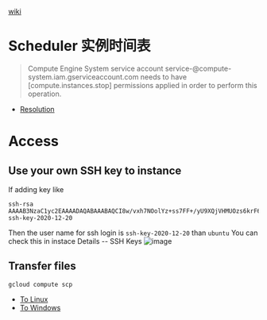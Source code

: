 [wiki](https://github.com/davidkhala/gcp-collections/wiki/Compute)


# Scheduler 实例时间表
> Compute Engine System service account service-<number>@compute-system.iam.gserviceaccount.com needs to have [compute.instances.stop] permissions applied in order to perform this operation.
- [Resolution](https://serverfault.com/questions/1073163/compute-engine-system-service-account-service-permissions-issue)

  
# Access  
## Use your own SSH key to instance
If adding key like 
```
ssh-rsa AAAAB3NzaC1yc2EAAAADAQABAAABAQCI8w/vxh7NOolYz+ss7FF+/yU9XQjVHMUOzs6krF6zwlWjVv8IvpZK6u9Q2Gwe+Is5q8DJHnIGBGCCqMOgsovD1FwCwSBLzaf4iT0Tu5P1GsdUxWL56PRz31UIYDvldz4aFyh0J9cRgtpSYzs1Ir1GtftmgG0pJc9CaobuCb8Q58FkyNAE5pP+G3biiUwQG+zrhKjC57yqUeLQKGyrpTnlgXThFIQa41PbDtXcqNpILFg8NKT1KT8rMTvJIKcP+0S21/iL6ue3B000Wjtnw9gSXG7fptcdEVeKnAmbE/qWczjU/mPeAw+0oVCN1ev8ND3dgeOdY82szglXT3lJLdC3 ssh-key-2020-12-20
```
Then the user name for ssh login is `ssh-key-2020-12-20` than `ubuntu`
You can check this in instace Details -- SSH Keys
![image](https://user-images.githubusercontent.com/7227589/168241771-8a94556a-9243-43b2-b98a-cc746329fcea.png)
## Transfer files
`gcloud compute scp`
- [To Linux](https://cloud.google.com/compute/docs/instances/transfer-files)
- [To Windows](https://cloud.google.com/compute/docs/instances/transfer-files-windows)
